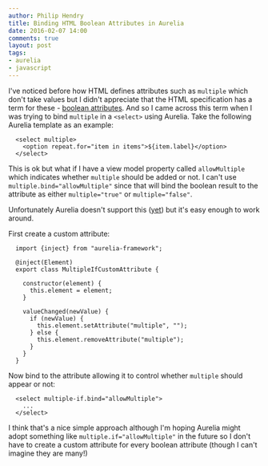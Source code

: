 ```yaml
---
author: Philip Hendry
title: Binding HTML Boolean Attributes in Aurelia
date: 2016-02-07 14:00
comments: true
layout: post
tags:
- aurelia
- javascript
---
```

I've noticed before how HTML defines attributes such as `multiple` which don't take values but I didn't appreciate that the HTML specification has a term for these - [boolean attributes](https://www.w3.org/TR/html51/infrastructure.html#boolean-attributes). And so I came across this term when I was trying to bind `multiple` in a `<select>` using Aurelia. Take the following Aurelia template as an example:

```
  <select multiple>
    <option repeat.for="item in items">${item.label}</option>
  </select>
```

This is ok but what if I have a view model property called `allowMultiple` which indicates whether `multiple` should be added or not. I can't use `multiple.bind="allowMultiple"` since that will bind the boolean result to the attribute as either `multiple="true"` or `multiple="false"`.

Unfortunately Aurelia doesn't support this ([yet](https://github.com/aurelia/templating/issues/76#issuecomment-178832689)) but it's easy enough to work around.

First create a custom attribute:

```
  import {inject} from "aurelia-framework";

  @inject(Element)
  export class MultipleIfCustomAttribute {

    constructor(element) {
      this.element = element;
    }

    valueChanged(newValue) {
      if (newValue) {
        this.element.setAttribute("multiple", "");
      } else {
        this.element.removeAttribute("multiple");
      }
    }
  }
```

Now bind to the attribute allowing it to control whether `multiple` should appear or not:

```
  <select multiple-if.bind="allowMultiple">
    ...
  </select>
```

I think that's a nice simple approach although I'm hoping Aurelia might adopt something like `multiple.if="allowMultiple"` in the future so I don't have to create a custom attribute for every boolean attribute (though I can't imagine they are many!)